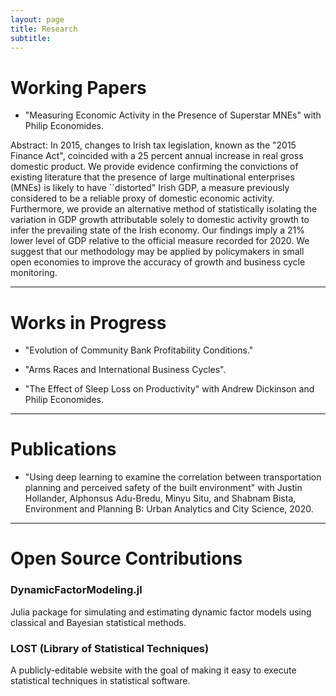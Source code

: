 ```yaml
---
layout: page
title: Research
subtitle: 
---
```


# Working Papers 

- "Measuring Economic Activity in the Presence of Superstar MNEs" with Philip Economides.

Abstract: In 2015, changes to Irish tax legislation, known as the "2015 Finance Act", coincided with a 25 percent annual increase in real gross domestic product. We provide evidence confirming the convictions of existing literature that the presence of large multinational enterprises (MNEs) is likely to have ``distorted" Irish GDP, a measure previously considered to be a reliable proxy of domestic economic activity. Furthermore, we provide an alternative method of statistically isolating the variation in GDP growth attributable solely to domestic activity growth to infer the prevailing state of the Irish economy. Our findings imply a 21% lower level of GDP relative to the official measure recorded for 2020. We suggest that our methodology may be applied by policymakers in small open economies to improve the accuracy of growth and business cycle monitoring.

---
# Works in Progress

- "Evolution of Community Bank Profitability Conditions."

- "Arms Races and International Business Cycles".

- "The Effect of Sleep Loss on Productivity" with Andrew Dickinson and Philip Economides.

---
# Publications 

- "Using deep learning to examine the correlation between transportation planning and perceived safety of the built environment" with Justin Hollander, Alphonsus Adu-Bredu, Minyu Situ, and Shabnam Bista, Environment and Planning B: Urban Analytics and City Science, 2020.

---
# Open Source Contributions

### DynamicFactorModeling.jl

Julia package for simulating and estimating dynamic factor models using classical and Bayesian statistical methods.

### LOST (Library of Statistical Techniques)

A publicly-editable website with the goal of making it easy to execute statistical techniques in statistical software.
